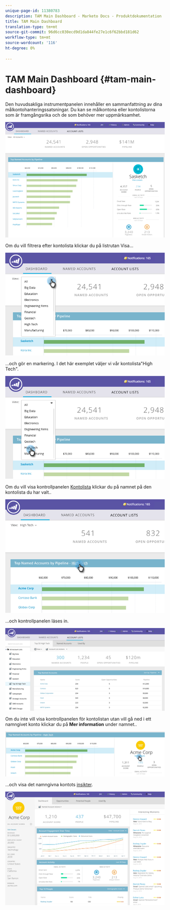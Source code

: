 ```yaml
---
unique-page-id: 11380783
description: TAM Main Dashboard - Marketo Docs - Produktdokumentation
title: TAM Main Dashboard
translation-type: tm+mt
source-git-commit: 96d6cc030ecd9d1da844fe27e1c6f62bbd181d62
workflow-type: tm+mt
source-wordcount: '116'
ht-degree: 0%

---
```



# TAM Main Dashboard {#tam-main-dashboard}

Den huvudsakliga instrumentpanelen innehåller en sammanfattning av dina målkontohanteringssatsningar. Du kan se målkontona eller kontolistorna som är framgångsrika och de som behöver mer uppmärksamhet.

![](assets/one.png)

Om du vill filtrera efter kontolista klickar du på listrutan Visa...

![](assets/two.png)

...och gör en markering. I det här exemplet väljer vi vår kontolista&quot;High Tech&quot;.

![](assets/three.png)

Om du vill visa kontrollpanelen [Kontolista](/help/marketo/product-docs/target-account-management/measure/account-list-insights.md#account-list-dashboard) klickar du på namnet på den kontolista du har valt..

![](assets/four.png)

...och kontrollpanelen läses in.

![](assets/five.png)

Om du inte vill visa kontrollpanelen för kontolistan utan vill gå ned i ett namngivet konto klickar du på **Mer information** under namnet..

![](assets/six.png)

...och visa det namngivna kontots [insikter](/help/marketo/product-docs/target-account-management/measure/named-account-insights.md).

![](assets/seven.png)

